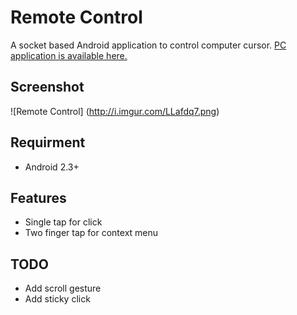 Remote Control
==============

A socket based Android application to control computer cursor.
[PC application is available here.](https://github.com/minhazul-haque/RemoteControl-server)

## Screenshot ##
![Remote Control] (http://i.imgur.com/LLafdq7.png)

## Requirment ##
* Android 2.3+

## Features ##
* Single tap for click
* Two finger tap for context menu

## TODO ##
* Add scroll gesture
* Add sticky click